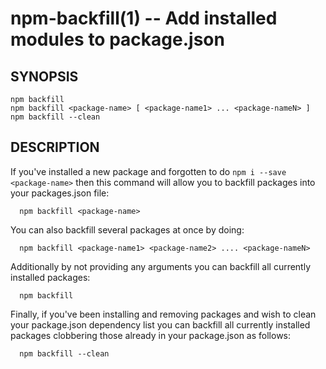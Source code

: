 npm-backfill(1) -- Add installed modules to package.json
========================================================

## SYNOPSIS

    npm backfill
    npm backfill <package-name> [ <package-name1> ... <package-nameN> ]
    npm backfill --clean

## DESCRIPTION

If you've installed a new package and forgotten to do `npm i --save <package-name>` 
then this command will allow you to backfill packages into your packages.json file:

```
  npm backfill <package-name>
```

You can also backfill several packages at once by doing:

```
  npm backfill <package-name1> <package-name2> .... <package-nameN>
```

Additionally by not providing any arguments you can backfill all currently installed 
packages:

```
  npm backfill
```

Finally, if you've been installing and removing packages and wish to clean your package.json 
dependency list you can backfill all currently installed packages clobbering those already 
in your package.json as follows:

```
  npm backfill --clean
```